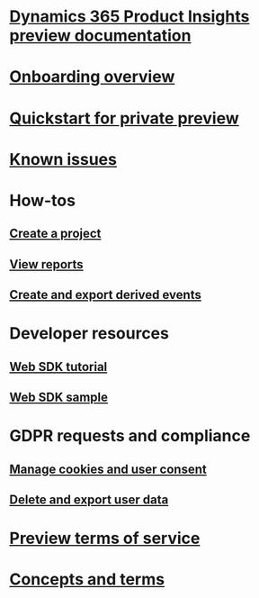 # [Dynamics 365 Product Insights preview documentation](index.md)

# [Onboarding overview](onboarding-overview.md)

# [Quickstart for private preview](quickstart-product-insights.md)

# [Known issues](known-issues.md)

# How-tos
## [Create a project](create-project.md)
## [View reports](reports.md)
## [Create and export derived events](derived-events.md)

# Developer resources
## [Web SDK tutorial](get-started-websdk.md)
## [Web SDK sample](websdk-sample.md)

# GDPR requests and compliance
## [Manage cookies and user consent](user-consent-storage.md)
## [Delete and export user data](delete-export-event-data.md)

# [Preview terms of service](preview-terms-of-service.md)

# [Concepts and terms](concepts-terminology.md)
